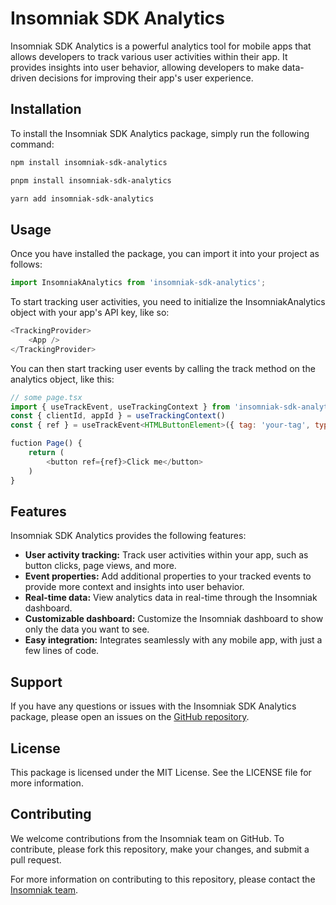 # Insomniak SDK Analytics

Insomniak SDK Analytics is a powerful analytics tool for mobile apps that allows developers to track various user activities within their app. It provides insights into user behavior, allowing developers to make data-driven decisions for improving their app's user experience.

## Installation

To install the Insomniak SDK Analytics package, simply run the following command:

```bash
npm install insomniak-sdk-analytics

pnpm install insomniak-sdk-analytics

yarn add insomniak-sdk-analytics
```


## Usage

Once you have installed the package, you can import it into your project as follows:

```javascript
import InsomniakAnalytics from 'insomniak-sdk-analytics';
```

To start tracking user activities, you need to initialize the InsomniakAnalytics object with your app's API key, like so:

```javascript
<TrackingProvider>
    <App />
</TrackingProvider>
```

You can then start tracking user events by calling the track method on the analytics object, like this:

```javascript
// some page.tsx
import { useTrackEvent, useTrackingContext } from 'insomniak-sdk-analytics'
const { clientId, appId } = useTrackingContext()
const { ref } = useTrackEvent<HTMLButtonElement>({ tag: 'your-tag', type: 'click', clientId, appId })

fuction Page() {
    return (
        <button ref={ref}>Click me</button>
    )
}
```

## Features

Insomniak SDK Analytics provides the following features:

- **User activity tracking:** Track user activities within your app, such as button clicks, page views, and more.
- **Event properties:** Add additional properties to your tracked events to provide more context and insights into user behavior.
- **Real-time data:** View analytics data in real-time through the Insomniak dashboard.
- **Customizable dashboard:** Customize the Insomniak dashboard to show only the data you want to see.
- **Easy integration:** Integrates seamlessly with any mobile app, with just a few lines of code.

## Support

If you have any questions or issues with the Insomniak SDK Analytics package, please open an issues on the [GitHub repository](https://github.com/esgi-insomniak/Ton-Yu-Gi-Oh).

## License

This package is licensed under the MIT License. See the LICENSE file for more information.

## Contributing

We welcome contributions from the Insomniak team on GitHub. To contribute, please fork this repository, make your changes, and submit a pull request.

For more information on contributing to this repository, please contact the [Insomniak team](https://github.com/orgs/esgi-insomniak/teams/insominak).


